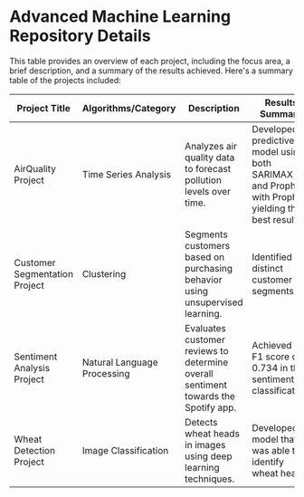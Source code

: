# Advanced Machine Learning Repository Details

This table provides an overview of each project, including the focus area, a brief description, and a summary of the results achieved.
Here's a summary table of the projects included:

| Project Title                 | Algorithms/Category        | Description                                                                 | Results Summary                                                       |
|-------------------------------|----------------------------|-----------------------------------------------------------------------------|-----------------------------------------------------------------------|
| AirQuality Project            | Time Series Analysis       | Analyzes air quality data to forecast pollution levels over time.           | Developed a predictive model using both SARIMAX and Prophet with Prophet yielding the best results. |
| Customer Segmentation Project | Clustering                 | Segments customers based on purchasing behavior using unsupervised learning.| Identified 2 distinct customer segments.      |
| Sentiment Analysis Project    | Natural Language Processing| Evaluates customer reviews to determine overall sentiment towards the Spotify app. | Achieved an F1 score of 0.734 in the sentiment classification.              |
| Wheat Detection Project       | Image Classification           | Detects wheat heads in images using deep learning techniques.               | Developed a model that was able to identify wheat heads.         |

